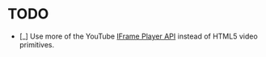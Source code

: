 # TODO
- [_] Use more of the YouTube [IFrame Player API](https://developers.google.com/youtube/iframe_api_reference) instead of HTML5 video primitives.
